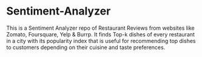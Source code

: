 # Sentiment-Analyzer
This is a Sentiment Analyzer repo of Restaurant Reviews from websites like Zomato, Foursquare, Yelp &amp; Burrp. It finds Top-k dishes of every restaurant in a city with its popularity index that is useful for recommending top dishes to customers depending on their cuisine and taste preferences.
